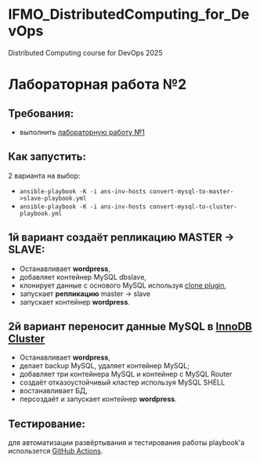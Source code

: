# IFMO_DistributedComputing_for_DevOps
Distributed Computing course for DevOps 2025

# Лабораторная работа №2


Требования:
-----------
* выполнить [лабораторную работу №1](/LAB01.md)

Как запустить:
--------------
2 варианта на выбор:
* ```ansible-playbook -K -i ans-inv-hosts convert-mysql-to-master->slave-playbook.yml```
* ```ansible-playbook -K -i ans-inv-hosts convert-mysql-to-cluster-playbook.yml```

1й вариант создаёт репликацию MASTER -> SLAVE:
--------------
* Останавливает **wordpress**,
* добавляет контейнер MySQL dbslave,
* клонирует данные с основого MySQL используя [clone plugin](https://dev.mysql.com/doc/refman/8.4/en/clone-plugin.html),
* запускает **репликацию** master -> slave
* запускает контейнер **wordpress**.

2й вариант переносит данные MySQL в [InnoDB Cluster](https://dev.mysql.com/doc/mysql-shell/8.4/en/mysql-innodb-cluster.html)
--------------
* Останавливает **wordpress**,
* делает backup MySQL, удаляет контейнер MySQL;
* добавляет три контейнера MySQL и контейнер с MySQL Router
* создаёт отказоустойчивый кластер используя MySQL SHELL
* востанавливает БД,
* персоздаёт и запускает контейнер **wordpress**.

Тестирование:
------------
для автоматизации развёртывания и тестирования работы playbook'а использется [GitHub Actions](https://github.com/features/actions).
